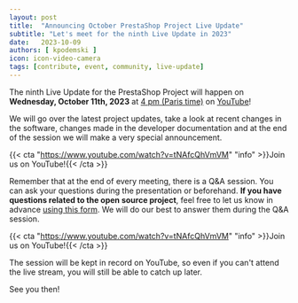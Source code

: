 ```yaml
---
layout: post
title:  "Announcing October PrestaShop Project Live Update"
subtitle: "Let's meet for the ninth Live Update in 2023"
date:   2023-10-09
authors: [ kpodemski ]
icon: icon-video-camera
tags: [contribute, event, community, live-update]
---
```


The ninth Live Update for the PrestaShop Project will happen on **Wednesday, October 11th, 2023** at [4 pm (Paris time)](https://time.is/1600_11_Oct_2023_in_Paris) on [YouTube](https://www.youtube.com/watch?v=tNAfcQhVmVM)!

We will go over the latest project updates, take a look at recent changes in the software, changes made in the developer documentation and at the end of the session we will make a very special announcement.

{{< cta "https://www.youtube.com/watch?v=tNAfcQhVmVM" "info" >}}Join us on YouTube!{{< /cta >}} 

Remember that at the end of every meeting, there is a Q&A session. You can ask your questions during the presentation or beforehand.
**If you have questions related to the open source project**, feel free to let us know in advance [using this form](https://forms.gle/FWazuZnXBtFPauFZ7). We will do our best to answer them during the Q&A session.

{{< cta "https://www.youtube.com/watch?v=tNAfcQhVmVM" "info" >}}Join us on YouTube!{{< /cta >}}

The session will be kept in record on YouTube, so even if you can't attend the live stream, you will still be able to catch up later.

See you then!

